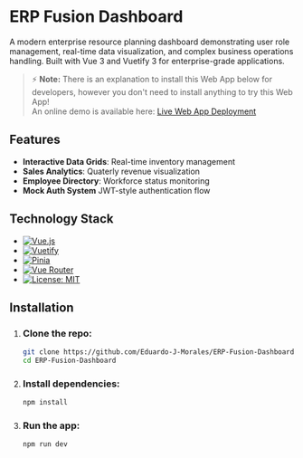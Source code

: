# ERP Fusion Dashboard 

A modern enterprise resource planning dashboard demonstrating user role management, real-time data visualization, and complex business operations handling. Built with Vue 3 and Vuetify 3 for enterprise-grade applications.

> ⚡ **Note:** There is an explanation to install this Web App below for developers, however you don't need to install anything to try this Web App!  
> An online demo is available here: [Live Web App Deployment](https://erp-fusion-dashboard.vercel.app/)

## Features

- **Interactive Data Grids**: Real-time inventory management
- **Sales Analytics**: Quaterly revenue visualization
- **Employee Directory**: Workforce status monitoring
- **Mock Auth System** JWT-style authentication flow

## Technology Stack

- [![Vue.js](https://img.shields.io/badge/Vue.js-4FC08D?logo=vuedotjs&logoColor=white)](https://vuejs.org/)
- [![Vuetify](https://img.shields.io/badge/Vuetify-1867C0?logo=vuetify&logoColor=white)](https://vuetifyjs.com/)
- [![Pinia](https://img.shields.io/badge/Pinia-FFD02F?logo=pinia&logoColor=black)](https://pinia.vuejs.org/)
- [![Vue Router](https://img.shields.io/badge/Vue_Router-4FC08D?logo=vue.js&logoColor=white)](https://router.vuejs.org/)
- [![License: MIT](https://img.shields.io/badge/License-MIT-yellow.svg)](https://opensource.org/licenses/MIT)

## Installation

1. ### Clone the repo:
    ```bash
    git clone https://github.com/Eduardo-J-Morales/ERP-Fusion-Dashboard.gi
    cd ERP-Fusion-Dashboard
    ```

2. ### Install dependencies:
    ```bash
    npm install
    ```

3. ### Run the app:
    ```bash
    npm run dev
    ```

